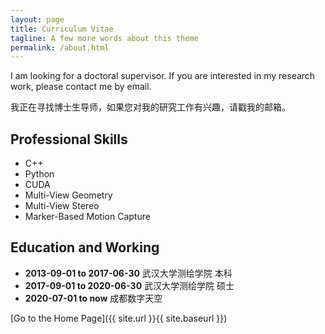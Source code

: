 ```yaml
---
layout: page
title: Curriculum Vitae
tagline: A few more words about this theme
permalink: /about.html
---
```


I am looking for a doctoral supervisor. If you are interested in my research work, please contact me by email.

我正在寻找博士生导师，如果您对我的研究工作有兴趣，请戳我的邮箱。

## Professional Skills

* C++
* Python
* CUDA
* Multi-View Geometry
* Multi-View Stereo
* Marker-Based Motion Capture

## Education and Working

* **2013-09-01 to 2017-06-30** 武汉大学测绘学院 本科
* **2017-09-01 to 2020-06-30** 武汉大学测绘学院 硕士
* **2020-07-01 to now** 成都数字天空


[Go to the Home Page]({{ site.url }}{{ site.baseurl }})
